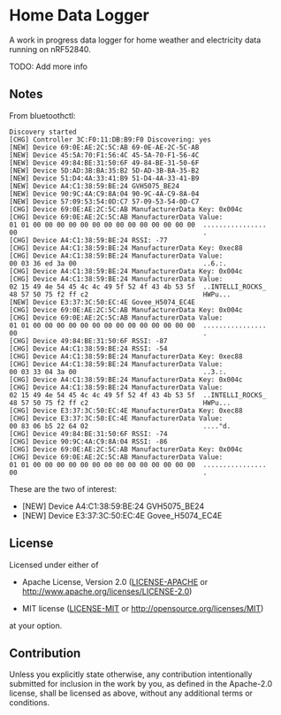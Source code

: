 Home Data Logger
================

A work in progress data logger for home weather and electricity data running on nRF52840.

TODO: Add more info

Notes
-----

From bluetoothctl:

    Discovery started
    [CHG] Controller 3C:F0:11:DB:B9:F0 Discovering: yes
    [NEW] Device 69:0E:AE:2C:5C:AB 69-0E-AE-2C-5C-AB
    [NEW] Device 45:5A:70:F1:56:4C 45-5A-70-F1-56-4C
    [NEW] Device 49:84:BE:31:50:6F 49-84-BE-31-50-6F
    [NEW] Device 5D:AD:3B:BA:35:B2 5D-AD-3B-BA-35-B2
    [NEW] Device 51:D4:4A:33:41:B9 51-D4-4A-33-41-B9
    [NEW] Device A4:C1:38:59:BE:24 GVH5075_BE24
    [NEW] Device 90:9C:4A:C9:8A:04 90-9C-4A-C9-8A-04
    [NEW] Device 57:09:53:54:0D:C7 57-09-53-54-0D-C7
    [CHG] Device 69:0E:AE:2C:5C:AB ManufacturerData Key: 0x004c
    [CHG] Device 69:0E:AE:2C:5C:AB ManufacturerData Value:
    01 01 00 00 00 00 00 00 00 00 00 00 00 00 00 00  ................
    00                                               .
    [CHG] Device A4:C1:38:59:BE:24 RSSI: -77
    [CHG] Device A4:C1:38:59:BE:24 ManufacturerData Key: 0xec88
    [CHG] Device A4:C1:38:59:BE:24 ManufacturerData Value:
    00 03 36 ed 3a 00                                ..6.:.
    [CHG] Device A4:C1:38:59:BE:24 ManufacturerData Key: 0x004c
    [CHG] Device A4:C1:38:59:BE:24 ManufacturerData Value:
    02 15 49 4e 54 45 4c 4c 49 5f 52 4f 43 4b 53 5f  ..INTELLI_ROCKS_
    48 57 50 75 f2 ff c2                             HWPu...
    [NEW] Device E3:37:3C:50:EC:4E Govee_H5074_EC4E
    [CHG] Device 69:0E:AE:2C:5C:AB ManufacturerData Key: 0x004c
    [CHG] Device 69:0E:AE:2C:5C:AB ManufacturerData Value:
    01 01 00 00 00 00 00 00 00 00 00 00 00 00 00 00  ................
    00                                               .
    [CHG] Device 49:84:BE:31:50:6F RSSI: -87
    [CHG] Device A4:C1:38:59:BE:24 RSSI: -54
    [CHG] Device A4:C1:38:59:BE:24 ManufacturerData Key: 0xec88
    [CHG] Device A4:C1:38:59:BE:24 ManufacturerData Value:
    00 03 33 04 3a 00                                ..3.:.
    [CHG] Device A4:C1:38:59:BE:24 ManufacturerData Key: 0x004c
    [CHG] Device A4:C1:38:59:BE:24 ManufacturerData Value:
    02 15 49 4e 54 45 4c 4c 49 5f 52 4f 43 4b 53 5f  ..INTELLI_ROCKS_
    48 57 50 75 f2 ff c2                             HWPu...
    [CHG] Device E3:37:3C:50:EC:4E ManufacturerData Key: 0xec88
    [CHG] Device E3:37:3C:50:EC:4E ManufacturerData Value:
    00 83 06 b5 22 64 02                             ...."d.
    [CHG] Device 49:84:BE:31:50:6F RSSI: -74
    [CHG] Device 90:9C:4A:C9:8A:04 RSSI: -86
    [CHG] Device 69:0E:AE:2C:5C:AB ManufacturerData Key: 0x004c
    [CHG] Device 69:0E:AE:2C:5C:AB ManufacturerData Value:
    01 01 00 00 00 00 00 00 00 00 00 00 00 00 00 00  ................
    00                                               .

These are the two of interest:

* [NEW] Device A4:C1:38:59:BE:24 GVH5075_BE24
* [NEW] Device E3:37:3C:50:EC:4E Govee_H5074_EC4E

License
-------

Licensed under either of

- Apache License, Version 2.0 ([LICENSE-APACHE](LICENSE-APACHE) or
  http://www.apache.org/licenses/LICENSE-2.0)

- MIT license ([LICENSE-MIT](LICENSE-MIT) or http://opensource.org/licenses/MIT)

at your option.

Contribution
------------

Unless you explicitly state otherwise, any contribution intentionally submitted
for inclusion in the work by you, as defined in the Apache-2.0 license, shall
be licensed as above, without any additional terms or conditions.
